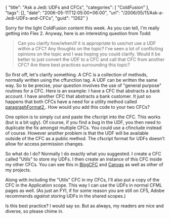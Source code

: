 {
	"title": "Ask a Jedi: UDFs and CFCs",
	"categories": [
		"ColdFusion"
	],
	"tags": [],
	"date": "2006-05-11T12:05:00+06:00",
	"url": "/2006/05/11/Ask-a-Jedi-UDFs-and-CFCs",
	"guid": "1262"
}

Sorry for the light ColdFusion content this week. As you can tell, I'm really getting into Flex 2. Anyway, here is an interesting question from Todd:

<blockquote>
Can you clarify how/when/if it is appropriate to use/not use a UDF within a CFC?  Any thoughts on the topic?  I've seen a lot of conflicting opinions on the topic and I was hoping you could clarify.  Would it be better to just convert the UDF to a CFC and call that CFC from another CFC?  Are there best practices surrounding this topic?
</blockquote>

So first off, let's clarify something. A CFC is a collection of methods, normally written using the cffunction tag. A UDF can be written the same way. So to be precise, your question involves the use of "general purpose" routines for a CFC. Here is an example: I have a CFC that abstracts a bank account. I have another CFC that abstracts a bank customer. It just so happens that both CFCs have a need for a utility method called <a href="http://www.cflib.org/udf.cfm/paragraphformat2">paragraphFormat2 </a>. How would you add this code to your two CFCs?

One option is to simply cut and paste the cfscript into the CFC. This works (but is a bit ugly). Of course, if you find a bug in the UDF, you then need to duplicate the fix amongst multiple CFCs. You could use a cfinclude instead of course. However another problem is that the UDF will be available outside of the CFC as a public method. The cfscript format for UDFs doesn't allow for access permission changes. 

So what do I do? Normally I do exactly what you suggested. I create a CFC called "Utils" to store my UDFs. I then create an instance of this CFC inside my other CFCs. You can see this in <a href="http://ray.camdenfamily.com/projects/blogcfc">BlogCFC</a> and <a href="http://ray.camdenfamily.com/projects/canvas">Canvas</a> as well as other of my projects. 

Along with including the "Utils" CFC in my CFCs, I'll also put a copy of the CFC in the Application scope. This way I can use the UDFs in normal CFML pages as well. (As just an FYI, if for some reason you are still on CF5, Adobe recommends <i>against</i> storing UDFs in the shared scopes.)

Is this best practice? I would say so. But as always, my readers are nice and diverse, so please chime in.